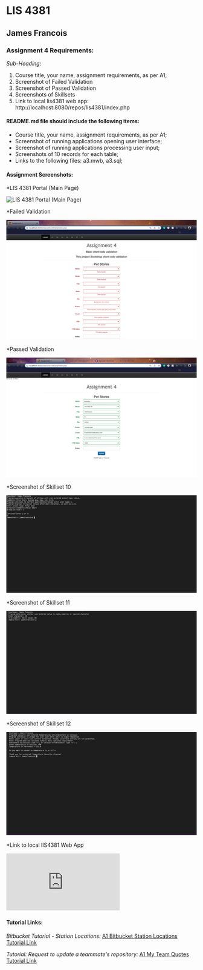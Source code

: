 # LIS 4381 

## James Francois

### Assignment 4 Requirements:

*Sub-Heading:*

1. Course title, your name, assignment requirements, as per A1;
2. Screenshot of Failed Validation
3. Screenshot of Passed Validation 
4. Screenshots of Skillsets
5. Link to local lis4381 web app: http://localhost:8080/repos/lis4381/index.php 

#### README.md file should include the following items:

* Course title, your name, assignment requirements, as per A1;
* Screenshot of running applications opening user interface; 
* Screenshot of running applications processing user input; 
* Screenshots of 10 records for each table; 
* Links to the following files: a3.mwb, a3.sql; 

#### Assignment Screenshots:

*LIS 4381 Portal (Main Page)

![LIS 4381 Portal (Main Page)](img/Erd.png) 

*Failed Validation 

![Failed Validation ](img/invalid.png)

*Passed Validation 

![Passed Validation ](img/valid.png) 

*Screenshot of Skillset 10

![Skillset 10: Array List](img/Skillset10.png)

*Screenshot of Skillset 11

![Skillset 11: Alpha Numeric & Special](img/Skillset11.png)

*Screenshot of Skillset 12

![Skillset 12: Temperature Conversion](img/Skillset12.png)

*Link to local lIS4381 Web App

![Link to local lis4381 web app](http://localhost:8080/repos/lis4381/index.php)


#### Tutorial Links:

*Bitbucket Tutorial - Station Locations:*
[A1 Bitbucket Station Locations Tutorial Link](https://bitbucket.org/username/bitbucketstationlocations/ "Bitbucket Station Locations")

*Tutorial: Request to update a teammate's repository:*
[A1 My Team Quotes Tutorial Link](https://bitbucket.org/username/myteamquotes/ "My Team Quotes Tutorial")